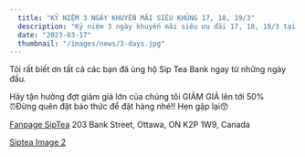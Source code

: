 ```yaml
---
  title: "KỶ NIỆM 3 NGÀY KHUYẾN MÃI SIÊU KHỦNG 17, 18, 19/3"
  description: "Kỷ niệm 3 ngày khuyến mãi siêu ưu đãi 17, 18, 19/3 tại toàn bộ cửa hàng"
  date: "2023-03-17"
  thumbnail: "/images/news/3-days.jpg"
---
```


Tôi rất biết ơn tất cả các bạn đã ủng hộ Sip Tea Bank ngay từ những ngày đầu.

Hãy tận hưởng đợt giảm giá lớn của chúng tôi GIẢM GIÁ lên tới 50%
<br>
⏰Đừng quên đặt báo thức để đặt hàng nhé!! Hẹn gặp lại😙

[Fanpage SipTea](https://www.facebook.com/SipTeaOttawa)
203 Bank Street, Ottawa, ON K2P 1W9, Canada

[Siptea Image 2](/images/about/2.jpg)